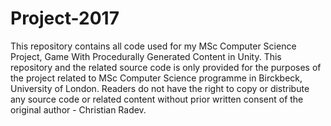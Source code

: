 # Project-2017 
This repository contains all code used for my MSc Computer Science Project, Game With Procedurally Generated Content in Unity. 
This repository and the related source code is only provided for the purposes of the project related to MSc Computer Science programme in Birckbeck, University of London. Readers do not have the right to copy or distribute any source code or related content without prior written consent of the original author - Christian Radev.
